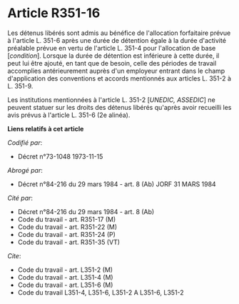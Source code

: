 # Article R351-16

Les détenus libérés sont admis au bénéfice de l'allocation forfaitaire prévue à l'article L. 351-6 après une durée de
détention égale à la durée d'activité préalable prévue en vertu de l'article L. 351-4 pour l'allocation de base
[*condition*]. Lorsque la durée de détention est inférieure à cette durée, il peut lui être ajouté, en tant que de besoin,
celle des périodes de travail accomplies antérieurement auprès d'un employeur entrant dans le champ d'application des
conventions et accords mentionnés aux articles L. 351-2 à L. 351-9.

Les institutions mentionnées à l'article L. 351-2 [*UNEDIC, ASSEDIC*] ne peuvent statuer sur les droits des détenus libérés
qu'après avoir recueilli les avis prévus à l'article L. 351-6 (2e alinéa).

**Liens relatifs à cet article**

_Codifié par_:

  - Décret n°73-1048 1973-11-15

_Abrogé par_:

  - Décret n°84-216 du 29 mars 1984 - art. 8 (Ab) JORF 31 MARS 1984

_Cité par_:

  - Décret n°84-216 du 29 mars 1984 - art. 8 (Ab)
  - Code du travail - art. R351-17 (M)
  - Code du travail - art. R351-22 (M)
  - Code du travail - art. R351-24 (P)
  - Code du travail - art. R351-35 (VT)

_Cite_:

  - Code du travail - art. L351-2 (M)
  - Code du travail - art. L351-4 (M)
  - Code du travail - art. L351-6 (M)
  - Code du travail L351-4, L351-6, L351-2 A L351-6, L351-2
